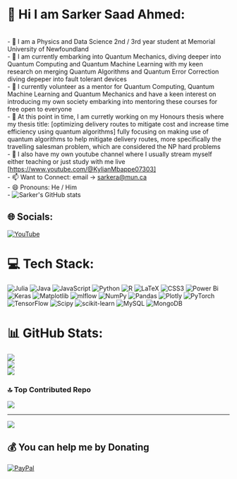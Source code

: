 # 💫 Hi I am Sarker Saad Ahmed:
<br>- 🔭 I am a Physics and Data Science 2nd / 3rd year student at Memorial University of Newfoundland<br>- 🌱 I am currently embarking into Quantum Mechanics, diving deeper into Quantum Computing and Quantum Machine Learning with my keen research on merging Quantum Algorithms and Quantum Error Correction diving depeper into fault tolerant devices<br>- 👯 I currently volunteer as a mentor for Quantum Computing, Quantum Machine Learning and Quantum Mechanics and have a keen interest on introducing my own society embarking into mentoring these courses for free open to everyone<br>- 🤔 At this point in time, I am curretly working on my Honours thesis where my thesis title: [optimizing delivery routes to mitigate cost and increase time efficiency using quantum algorithms] fully focusing on making use of quantum algorithms to help mitigate delivery routes, more specifically the travelling salesman problem, which are considered the NP hard problems <br>- 💬 I also have my own youtube channel where I usually stream myself either teaching or just study with me live [https://www.youtube.com/@KylianMbappe07303]<br>- 📫 Want to Connect: email -> sarkera@mun.ca<br>- 😄 Pronouns: He / Him<br>- ![Sarker's GitHub stats](https://github-readme-stats.vercel.app/api?username=kylianmbappe9&theme=synthwave&show_icons=true)


## 🌐 Socials:
[![YouTube](https://img.shields.io/badge/YouTube-%23FF0000.svg?logo=YouTube&logoColor=white)](https://youtube.com/@KylianMbappe07303) 

# 💻 Tech Stack:
![Julia](https://img.shields.io/badge/-Julia-9558B2?style=for-the-badge&logo=julia&logoColor=white) ![Java](https://img.shields.io/badge/java-%23ED8B00.svg?style=for-the-badge&logo=openjdk&logoColor=white) ![JavaScript](https://img.shields.io/badge/javascript-%23323330.svg?style=for-the-badge&logo=javascript&logoColor=%23F7DF1E) ![Python](https://img.shields.io/badge/python-3670A0?style=for-the-badge&logo=python&logoColor=ffdd54) ![R](https://img.shields.io/badge/r-%23276DC3.svg?style=for-the-badge&logo=r&logoColor=white) ![LaTeX](https://img.shields.io/badge/latex-%23008080.svg?style=for-the-badge&logo=latex&logoColor=white) ![CSS3](https://img.shields.io/badge/css3-%231572B6.svg?style=for-the-badge&logo=css3&logoColor=white) ![Power Bi](https://img.shields.io/badge/power_bi-F2C811?style=for-the-badge&logo=powerbi&logoColor=black) ![Keras](https://img.shields.io/badge/Keras-%23D00000.svg?style=for-the-badge&logo=Keras&logoColor=white) ![Matplotlib](https://img.shields.io/badge/Matplotlib-%23ffffff.svg?style=for-the-badge&logo=Matplotlib&logoColor=black) ![mlflow](https://img.shields.io/badge/mlflow-%23d9ead3.svg?style=for-the-badge&logo=numpy&logoColor=blue) ![NumPy](https://img.shields.io/badge/numpy-%23013243.svg?style=for-the-badge&logo=numpy&logoColor=white) ![Pandas](https://img.shields.io/badge/pandas-%23150458.svg?style=for-the-badge&logo=pandas&logoColor=white) ![Plotly](https://img.shields.io/badge/Plotly-%233F4F75.svg?style=for-the-badge&logo=plotly&logoColor=white) ![PyTorch](https://img.shields.io/badge/PyTorch-%23EE4C2C.svg?style=for-the-badge&logo=PyTorch&logoColor=white) ![TensorFlow](https://img.shields.io/badge/TensorFlow-%23FF6F00.svg?style=for-the-badge&logo=TensorFlow&logoColor=white) ![Scipy](https://img.shields.io/badge/SciPy-%230C55A5.svg?style=for-the-badge&logo=scipy&logoColor=%white) ![scikit-learn](https://img.shields.io/badge/scikit--learn-%23F7931E.svg?style=for-the-badge&logo=scikit-learn&logoColor=white) ![MySQL](https://img.shields.io/badge/mysql-4479A1.svg?style=for-the-badge&logo=mysql&logoColor=white) ![MongoDB](https://img.shields.io/badge/MongoDB-%234ea94b.svg?style=for-the-badge&logo=mongodb&logoColor=white)
# 📊 GitHub Stats:
![](https://github-readme-stats.vercel.app/api?username=kylianmbappe9&theme=dark&hide_border=false&include_all_commits=false&count_private=false)<br/>
![](https://github-readme-streak-stats.herokuapp.com/?user=kylianmbappe9&theme=dark&hide_border=false)<br/>
![](https://github-readme-stats.vercel.app/api/top-langs/?username=kylianmbappe9&theme=dark&hide_border=false&include_all_commits=false&count_private=false&layout=compact)

### 🔝 Top Contributed Repo
![](https://github-contributor-stats.vercel.app/api?username=kylianmbappe9&limit=5&theme=dark&combine_all_yearly_contributions=true)

---
[![](https://visitcount.itsvg.in/api?id=kylianmbappe9&icon=0&color=0)](https://visitcount.itsvg.in)

  ## 💰 You can help me by Donating
  [![PayPal](https://img.shields.io/badge/PayPal-00457C?style=for-the-badge&logo=paypal&logoColor=white)](https://paypal.me/https://www.patreon.com/sarkersaadahmed) 

  
<!-- Proudly created with GPRM ( https://gprm.itsvg.in ) -->
